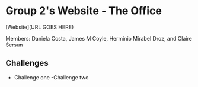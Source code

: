# Group 2's Website - The Office

[Website](URL GOES HERE)

Members: Daniela Costa, James M Coyle, Herminio Mirabel Droz, and Claire Sersun

## Challenges

- Challenge one
  -Challenge two
